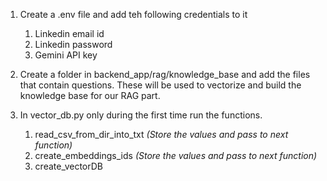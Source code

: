 1. Create a .env file and add teh following credentials to it

   1. Linkedin email id
   2. Linkedin password
   3. Gemini API key



2. Create a folder in backend_app/rag/knowledge_base
   and add the files that contain questions. These will be used to vectorize and build the knowledge base for our RAG part.
3. In vector_db.py only during the first time run the functions.
   1. read_csv_from_dir_into_txt _(Store the values and pass to next function)_
   2. create_embeddings_ids _(Store the values and pass to next function)_
   3. create_vectorDB
